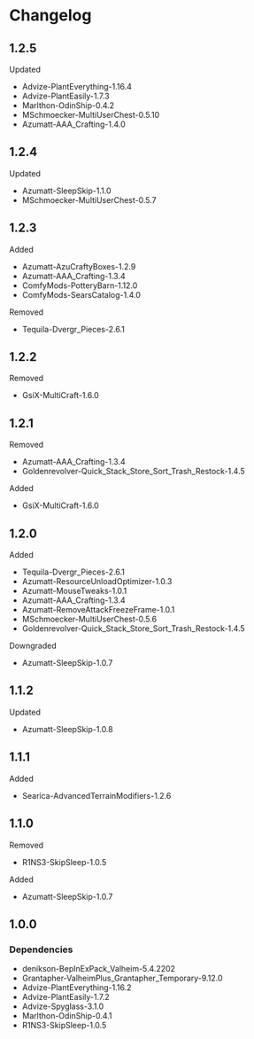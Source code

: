 # Changelog

## 1.2.5

Updated

- Advize-PlantEverything-1.16.4
- Advize-PlantEasily-1.7.3
- Marlthon-OdinShip-0.4.2
- MSchmoecker-MultiUserChest-0.5.10
- Azumatt-AAA_Crafting-1.4.0

## 1.2.4

Updated

- Azumatt-SleepSkip-1.1.0
- MSchmoecker-MultiUserChest-0.5.7

## 1.2.3

Added

- Azumatt-AzuCraftyBoxes-1.2.9
- Azumatt-AAA_Crafting-1.3.4
- ComfyMods-PotteryBarn-1.12.0
- ComfyMods-SearsCatalog-1.4.0

Removed

- Tequila-Dvergr_Pieces-2.6.1

## 1.2.2

Removed

- GsiX-MultiCraft-1.6.0

## 1.2.1

Removed

- Azumatt-AAA_Crafting-1.3.4
- Goldenrevolver-Quick_Stack_Store_Sort_Trash_Restock-1.4.5

Added

- GsiX-MultiCraft-1.6.0

## 1.2.0

Added

- Tequila-Dvergr_Pieces-2.6.1
- Azumatt-ResourceUnloadOptimizer-1.0.3
- Azumatt-MouseTweaks-1.0.1
- Azumatt-AAA_Crafting-1.3.4
- Azumatt-RemoveAttackFreezeFrame-1.0.1
- MSchmoecker-MultiUserChest-0.5.6
- Goldenrevolver-Quick_Stack_Store_Sort_Trash_Restock-1.4.5

Downgraded

- Azumatt-SleepSkip-1.0.7

## 1.1.2

Updated

- Azumatt-SleepSkip-1.0.8

## 1.1.1

Added

- Searica-AdvancedTerrainModifiers-1.2.6

## 1.1.0

Removed
- R1NS3-SkipSleep-1.0.5

Added
- Azumatt-SleepSkip-1.0.7

## 1.0.0

### Dependencies

- denikson-BepInExPack_Valheim-5.4.2202
- Grantapher-ValheimPlus_Grantapher_Temporary-9.12.0
- Advize-PlantEverything-1.16.2
- Advize-PlantEasily-1.7.2
- Advize-Spyglass-3.1.0
- Marlthon-OdinShip-0.4.1
- R1NS3-SkipSleep-1.0.5